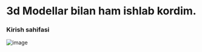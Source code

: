 # 3d Modellar bilan ham ishlab kordim.

### Kirish sahifasi
![image](https://user-images.githubusercontent.com/95922380/175532403-d0fb46fe-94ca-4a39-a226-962bd298fd66.png)
